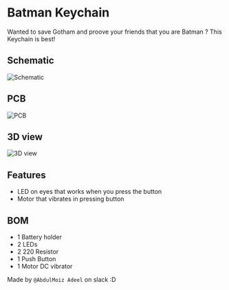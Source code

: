 # Batman Keychain

Wanted to save Gotham and proove your friends that you are Batman ? This Keychain is best!

## Schematic
![Schematic](https://github.com/user-attachments/assets/3021c7b5-88d4-4925-97bf-60e1d95d0480)


## PCB
![PCB](https://github.com/user-attachments/assets/cdd75399-6e39-4111-8885-ed3b89f5a535)

## 3D view
![3D view](https://github.com/user-attachments/assets/ad397a9c-098f-4074-95d7-a41de080d555)


## Features
- LED on eyes that works when you press the button
- Motor that vibrates in pressing button 

## BOM
- 1 	Battery holder
- 2   LEDs 
- 2 	220 Resistor
- 1 	Push Button
- 1   Motor DC vibrator

Made by `@AbdulMoiz Adeel` on slack :D
